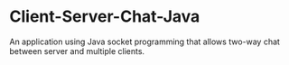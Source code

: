 # Client-Server-Chat-Java

An application using Java socket programming that allows two-way chat between server and multiple clients.
